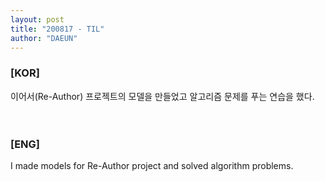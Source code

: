 ```yaml
---
layout: post
title: "200817 - TIL"
author: "DAEUN"
---
```


### [KOR]
이어서(Re-Author) 프로젝트의 모델을 만들었고 알고리즘 문제를 푸는 연습을 했다.
<br><br><br>
### [ENG]
I made models for Re-Author project and solved algorithm problems.